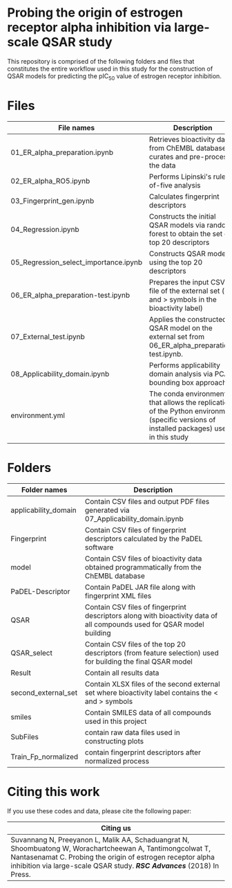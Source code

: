 # Probing the origin of estrogen receptor alpha inhibition via large-scale QSAR study

This repository is comprised of the following folders and files that constitutes the entire workflow used in this study for the construction of QSAR models for predicting the pIC<sub>50</sub> value of estrogen receptor inhibition.

# Files
File names   |  Description
--- | ---
01_ER_alpha_preparation.ipynb | Retrieves bioactivity data from ChEMBL database, curates and pre-process the data
02_ER_alpha_RO5.ipynb | Performs Lipinski's rule-of-five analysis
03_Fingerprint_gen.ipynb | Calculates fingerprint descriptors
04_Regression.ipynb | Constructs the initial QSAR models via random forest to obtain the set of top 20 descriptors
05_Regression_select_importance.ipynb | Constructs QSAR models using the top 20 descriptors
06_ER_alpha_preparation-test.ipynb | Prepares the input CSV file of the external set (< and > symbols in the bioactivity label)
07_External_test.ipynb | Applies the constructed QSAR model on the external set from 06_ER_alpha_preparation-test.ipynb.
08_Applicability_domain.ipynb | Performs applicability domain analysis via PCA bounding box approach
environment.yml | The conda environment that allows the replication of the Python environment (specific versions of installed packages) used in this study

# Folders
Folder names   |  Description
--- | ---
applicability_domain | Contain CSV files and output PDF files generated via 07_Applicability_domain.ipynb
Fingerprint | Contain CSV files of fingerprint descriptors calculated by the PaDEL software
model | Contain CSV files of bioactivity data obtained programmatically from the ChEMBL database
PaDEL-Descriptor | Contain PaDEL JAR file along with fingerprint XML files
QSAR | Contain CSV files of fingerprint descriptors along with bioactivity data of all compounds used for QSAR model building
QSAR_select | Contain CSV files of the top 20 descriptors (from feature selection) used for building the final QSAR model
Result | Contain all results data
second_external_set |  Contain XLSX files of the second external set where bioactivity label contains the < and > symbols
smiles | Contain SMILES data of all compounds used in this project
SubFiles | contain raw data files used in constructing plots
Train_Fp_normalized | contain fingerprint descriptors after normalized process

# Citing this work
If you use these codes and data, please cite the following paper:

Citing us |
--- |
Suvannang N, Preeyanon L, Malik AA, Schaduangrat N, Shoombuatong W, Worachartcheewan A, Tantimongcolwat T, Nantasenamat C. Probing the origin of estrogen receptor alpha inhibition via large-scale QSAR study. ***RSC Advances*** (2018) In Press. |
